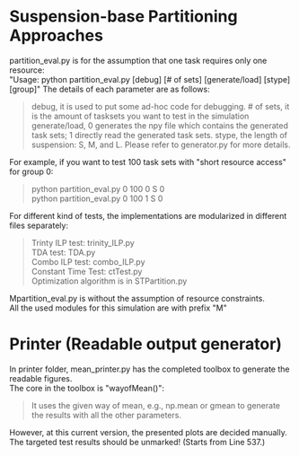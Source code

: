 # Suspension-base Partitioning Approaches

partition_eval.py is for the assumption that one task requires only one resource:  
"Usage: python partition_eval.py [debug] [# of sets] [generate/load] [stype] [group]"
The details of each parameter are as follows:
> debug, it is used to put some ad-hoc code for debugging.
> \# of sets, it is the amount of tasksets you want to test in the simulation
> generate/load, 0 generates the npy file which contains the generated task sets; 1 directly read the generated task sets.
> stype, the length of suspension: S, M, and L. Please refer to generator.py for more details.

For example, if you want to test 100 task sets with "short resource access" for group 0:
> python partition_eval.py 0 100 0 S 0  
> python partition_eval.py 0 100 1 S 0

For different kind of tests, the implementations are modularized in different files separately:  
>Trinty ILP test: trinity_ILP.py  
>TDA test: TDA.py  
>Combo ILP test: combo_ILP.py  
>Constant Time Test: ctTest.py  
>Optimization algorithm is in STPartition.py

Mpartition_eval.py is without the assumption of resource constraints.  
All the used modules for this simulation are with prefix "M"

# Printer (Readable output generator)
In printer folder, mean_printer.py has the completed toolbox to generate the readable figures.  
The core in the toolbox is "wayofMean()": 
> It uses the given way of mean, e.g., np.mean or gmean to generate the results with all the other parameters.

However, at this current version, the presented plots are decided manually.  
The targeted test results should be unmarked! (Starts from Line 537.)
